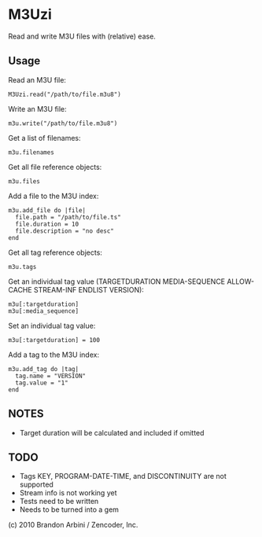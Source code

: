 M3Uzi
======

Read and write M3U files with (relative) ease.

Usage
------

Read an M3U file:

    M3Uzi.read("/path/to/file.m3u8")

Write an M3U file:

    m3u.write("/path/to/file.m3u8")

Get a list of filenames:

    m3u.filenames

Get all file reference objects:

    m3u.files

Add a file to the M3U index:

    m3u.add_file do |file|
      file.path = "/path/to/file.ts"
      file.duration = 10
      file.description = "no desc"
    end

Get all tag reference objects:

    m3u.tags

Get an individual tag value (TARGETDURATION MEDIA-SEQUENCE ALLOW-CACHE STREAM-INF ENDLIST VERSION):

    m3u[:targetduration]
    m3u[:media_sequence]

Set an individual tag value:

    m3u[:targetduration] = 100

Add a tag to the M3U index:

    m3u.add_tag do |tag|
      tag.name = "VERSION"
      tag.value = "1"
    end


NOTES
------
* Target duration will be calculated and included if omitted


TODO
-----

* Tags KEY, PROGRAM-DATE-TIME, and DISCONTINUITY are not supported
* Stream info is not working yet
* Tests need to be written
* Needs to be turned into a gem


(c) 2010 Brandon Arbini / Zencoder, Inc.
